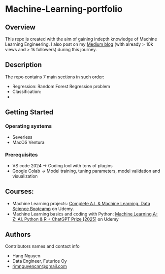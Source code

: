 # Machine-Learning-portfolio

## Overview

This repo is created with the aim of gaining indepth knowledge of Machine Learning Engineering.
I also post on my [Medium blog](https://hangmortimer.medium.com/) (with already > 10k views and > 1k followers) during this journey. 


## Description

The repo contains 7 main sections in such order:
- Regression: Random Forest Regression problem
- Classification:
- 

## Getting Started

### Operating systems

* Severless
* MacOS Ventura

### Prerequisites

* VS code 2024 -> Coding tool with tons of plugins
* Google Colab -> Model training, tuning parameters, model validation and visualization

## Courses:
- Machine Learning projects:  [Complete A.I. & Machine Learning, Data Science Bootcamp](https://www.udemy.com/course/complete-machine-learning-and-data-science-zero-to-mastery/) on Udemy.
- Machine Learning basics and coding with Python: [Machine Learning A-Z: AI, Python & R + ChatGPT Prize [2025]](https://www.udemy.com/course/machinelearning/?couponCode=KEEPLEARNING) on Udemy

## Authors

Contributors names and contact info

* Hang Nguyen 
* Data Engineer, Futurice Oy
* rimnguyencnn@gmail.com



